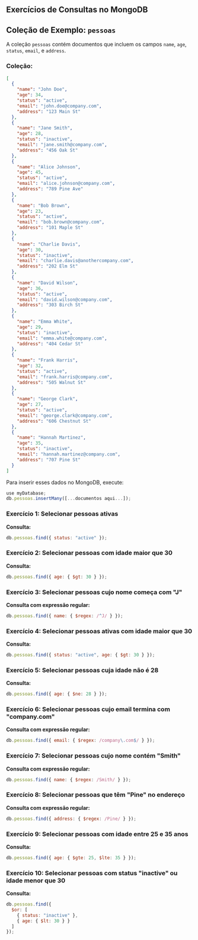 ## Exercícios de Consultas no MongoDB

## Coleção de Exemplo: `pessoas`

A coleção `pessoas` contém documentos que incluem os campos `name`, `age`, `status`, `email`, e `address`. 

### **Coleção:**

```json
[
  {
    "name": "John Doe",
    "age": 34,
    "status": "active",
    "email": "john.doe@company.com",
    "address": "123 Main St"
  },
  {
    "name": "Jane Smith",
    "age": 28,
    "status": "inactive",
    "email": "jane.smith@company.com",
    "address": "456 Oak St"
  },
  {
    "name": "Alice Johnson",
    "age": 45,
    "status": "active",
    "email": "alice.johnson@company.com",
    "address": "789 Pine Ave"
  },
  {
    "name": "Bob Brown",
    "age": 23,
    "status": "active",
    "email": "bob.brown@company.com",
    "address": "101 Maple St"
  },
  {
    "name": "Charlie Davis",
    "age": 30,
    "status": "inactive",
    "email": "charlie.davis@anothercompany.com",
    "address": "202 Elm St"
  },
  {
    "name": "David Wilson",
    "age": 36,
    "status": "active",
    "email": "david.wilson@company.com",
    "address": "303 Birch St"
  },
  {
    "name": "Emma White",
    "age": 29,
    "status": "inactive",
    "email": "emma.white@company.com",
    "address": "404 Cedar St"
  },
  {
    "name": "Frank Harris",
    "age": 32,
    "status": "active",
    "email": "frank.harris@company.com",
    "address": "505 Walnut St"
  },
  {
    "name": "George Clark",
    "age": 27,
    "status": "active",
    "email": "george.clark@company.com",
    "address": "606 Chestnut St"
  },
  {
    "name": "Hannah Martinez",
    "age": 35,
    "status": "inactive",
    "email": "hannah.martinez@company.com",
    "address": "707 Pine St"
  }
]
```

Para inserir esses dados no MongoDB, execute:

```javascript 
use myDatabase;
db.pessoas.insertMany([...documentos aqui...]);
```

### **Exercício 1: Selecionar pessoas ativas**

**Consulta:**

```javascript
db.pessoas.find({ status: "active" });
```

### **Exercício 2: Selecionar pessoas com idade maior que 30**

**Consulta:**

```javascript
db.pessoas.find({ age: { $gt: 30 } });
```

### **Exercício 3: Selecionar pessoas cujo nome começa com "J"**

**Consulta com expressão regular:**

```javascript
db.pessoas.find({ name: { $regex: /^J/ } });
```

### **Exercício 4: Selecionar pessoas ativas com idade maior que 30**

**Consulta:**

```javascript
db.pessoas.find({ status: "active", age: { $gt: 30 } });
```

### **Exercício 5: Selecionar pessoas cuja idade não é 28**

**Consulta:**

```javascript
db.pessoas.find({ age: { $ne: 28 } });
```

### **Exercício 6: Selecionar pessoas cujo email termina com "company.com"**

**Consulta com expressão regular:**

```javascript
db.pessoas.find({ email: { $regex: /company\.com$/ } });
```

### **Exercício 7: Selecionar pessoas cujo nome contém "Smith"**

**Consulta com expressão regular:**

```javascript
db.pessoas.find({ name: { $regex: /Smith/ } });
```

### **Exercício 8: Selecionar pessoas que têm "Pine" no endereço**

**Consulta com expressão regular:**

```javascript
db.pessoas.find({ address: { $regex: /Pine/ } });
```

### **Exercício 9: Selecionar pessoas com idade entre 25 e 35 anos**

**Consulta:**

```javascript
db.pessoas.find({ age: { $gte: 25, $lte: 35 } });
```

### **Exercício 10: Selecionar pessoas com status "inactive" ou idade menor que 30**

**Consulta:**

```javascript
db.pessoas.find({
  $or: [
    { status: "inactive" },
    { age: { $lt: 30 } }
  ]
});
```

